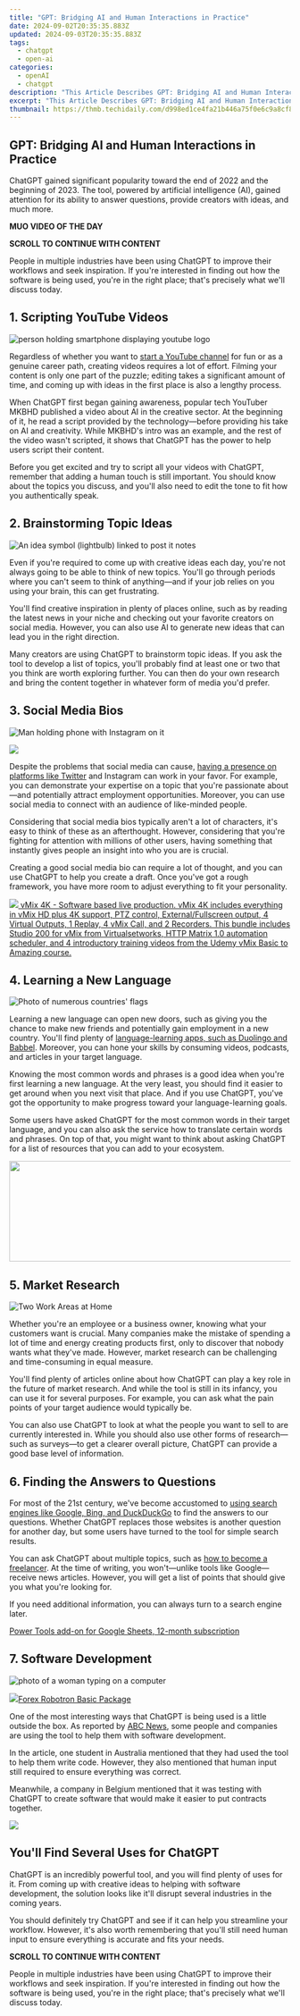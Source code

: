 ```yaml
---
title: "GPT: Bridging AI and Human Interactions in Practice"
date: 2024-09-02T20:35:35.883Z
updated: 2024-09-03T20:35:35.883Z
tags:
  - chatgpt
  - open-ai
categories:
  - openAI
  - chatgpt
description: "This Article Describes GPT: Bridging AI and Human Interactions in Practice"
excerpt: "This Article Describes GPT: Bridging AI and Human Interactions in Practice"
thumbnail: https://thmb.techidaily.com/d998ed1ce4fa21b446a75f0e6c9a8cf84aeb11cbd732d7f1223ebbfd05a07e14.jpg
---
```


## GPT: Bridging AI and Human Interactions in Practice

 ChatGPT gained significant popularity toward the end of 2022 and the beginning of 2023\. The tool, powered by artificial intelligence (AI), gained attention for its ability to answer questions, provide creators with ideas, and much more.

**MUO VIDEO OF THE DAY**

**SCROLL TO CONTINUE WITH CONTENT**

 People in multiple industries have been using ChatGPT to improve their workflows and seek inspiration. If you're interested in finding out how the software is being used, you're in the right place; that's precisely what we'll discuss today.

## 1\. Scripting YouTube Videos

![person holding smartphone displaying youtube logo](https://static1.makeuseofimages.com/wordpress/wp-content/uploads/2022/09/speeds.jpg)

 Regardless of whether you want to [start a YouTube channel](https://www.makeuseof.com/starting-youtube-channel-basics/) for fun or as a genuine career path, creating videos requires a lot of effort. Filming your content is only one part of the puzzle; editing takes a significant amount of time, and coming up with ideas in the first place is also a lengthy process.

 When ChatGPT first began gaining awareness, popular tech YouTuber MKBHD published a video about AI in the creative sector. At the beginning of it, he read a script provided by the technology—before providing his take on AI and creativity. While MKBHD's intro was an example, and the rest of the video wasn't scripted, it shows that ChatGPT has the power to help users script their content.

 Before you get excited and try to script all your videos with ChatGPT, remember that adding a human touch is still important. You should know about the topics you discuss, and you'll also need to edit the tone to fit how you authentically speak.

## 2\. Brainstorming Topic Ideas

![An idea symbol (lightbulb) linked to post it notes](https://static1.makeuseofimages.com/wordpress/wp-content/uploads/2021/09/lightbulb-with-post-its.jpg)

 Even if you're required to come up with creative ideas each day, you're not always going to be able to think of new topics. You'll go through periods where you can't seem to think of anything—and if your job relies on you using your brain, this can get frustrating.

 You'll find creative inspiration in plenty of places online, such as by reading the latest news in your niche and checking out your favorite creators on social media. However, you can also use AI to generate new ideas that can lead you in the right direction.

 Many creators are using ChatGPT to brainstorm topic ideas. If you ask the tool to develop a list of topics, you'll probably find at least one or two that you think are worth exploring further. You can then do your own research and bring the content together in whatever form of media you'd prefer.

## 3\. Social Media Bios

![Man holding phone with Instagram on it](https://static1.makeuseofimages.com/wordpress/wp-content/uploads/2022/12/man-holding-phone-with-instagram-on-it.jpg)

<!-- affiliate ads begin -->
<a href="https://secure.2checkout.com/order/checkout.php?PRODS=4715391&QTY=1&AFFILIATE=108875&CART=1"><img src="https://secure.avangate.com/images/merchant/7f687767ccf20fcea1c9dc4a5adc2326/Digisigner_banner_728_x_90_color_version.png" border="0"></a>
<!-- affiliate ads end -->
 Despite the problems that social media can cause, [having a presence on platforms like Twitter](https://www.makeuseof.com/how-to-make-twitter-profile-stand-out/) and Instagram can work in your favor. For example, you can demonstrate your expertise on a topic that you're passionate about—and potentially attract employment opportunities. Moreover, you can use social media to connect with an audience of like-minded people.

 Considering that social media bios typically aren't a lot of characters, it's easy to think of these as an afterthought. However, considering that you're fighting for attention with millions of other users, having something that instantly gives people an insight into who you are is crucial.

 Creating a good social media bio can require a lot of thought, and you can use ChatGPT to help you create a draft. Once you've got a rough framework, you have more room to adjust everything to fit your personality.

<!-- affiliate ads begin -->
<a href="https://secure.2checkout.com/order/checkout.php?PRODS=30901369&QTY=1&AFFILIATE=108875&CART=1"> <img src="https://secure.avangate.com/images/merchant/ce9a6fb2becc2d235e62b125e9260102/products/1_copy_vMixCallScreenshot1-large.jpg" border="0"> vMix 4K - Software based live production. vMix 4K includes everything in vMix HD plus 4K support, PTZ control, External/Fullscreen output, 4 Virtual Outputs, 1 Replay, 4 vMix Call, and 2 Recorders. 
This bundle includes Studio 200 for vMix from Virtualsetworks, HTTP Matrix 1.0 automation scheduler, and 4 introductory training videos from the Udemy vMix Basic to Amazing course. </a>
<!-- affiliate ads end -->
## 4\. Learning a New Language

![Photo of numerous countries' flags](https://static1.makeuseofimages.com/wordpress/wp-content/uploads/2023/02/joshua-fuller-tida-geog-s-unsplash.jpg)

 Learning a new language can open new doors, such as giving you the chance to make new friends and potentially gain employment in a new country. You'll find plenty of [language-learning apps, such as Duolingo and Babbel](https://www.makeuseof.com/babbel-vs-duolingo-complete-comparison/). Moreover, you can hone your skills by consuming videos, podcasts, and articles in your target language.

 Knowing the most common words and phrases is a good idea when you're first learning a new language. At the very least, you should find it easier to get around when you next visit that place. And if you use ChatGPT, you've got the opportunity to make progress toward your language-learning goals.

 Some users have asked ChatGPT for the most common words in their target language, and you can also ask the service how to translate certain words and phrases. On top of that, you might want to think about asking ChatGPT for a list of resources that you can add to your ecosystem.

<!-- affiliate ads begin -->
<a href="https://aidotcom.pxf.io/c/5597632/2134503/19576" target="_top" id="2134503"><img src="//a.impactradius-go.com/display-ad/19576-2134503" border="0" alt="" width="1456" height="180"/></a><img height="0" width="0" src="https://imp.pxf.io/i/5597632/2134503/19576" style="position:absolute;visibility:hidden;" border="0" />
<!-- affiliate ads end -->
## 5\. Market Research

![Two Work Areas at Home](https://static1.makeuseofimages.com/wordpress/wp-content/uploads/2023/02/two-work-areas-at-home.jpg)

 Whether you're an employee or a business owner, knowing what your customers want is crucial. Many companies make the mistake of spending a lot of time and energy creating products first, only to discover that nobody wants what they've made. However, market research can be challenging and time-consuming in equal measure.

 You'll find plenty of articles online about how ChatGPT can play a key role in the future of market research. And while the tool is still in its infancy, you can use it for several purposes. For example, you can ask what the pain points of your target audience would typically be.

 You can also use ChatGPT to look at what the people you want to sell to are currently interested in. While you should also use other forms of research—such as surveys—to get a clearer overall picture, ChatGPT can provide a good base level of information.

## 6\. Finding the Answers to Questions

 For most of the 21st century, we've become accustomed to [using search engines like Google, Bing, and DuckDuckGo](https://www.makeuseof.com/google-vs-bing-vs-duckduckgo-ultimate-search-engine/) to find the answers to our questions. Whether ChatGPT replaces those websites is another question for another day, but some users have turned to the tool for simple search results.

 You can ask ChatGPT about multiple topics, such as [how to become a freelancer](https://www.makeuseof.com/become-successful-freelancer-essential-skills/). At the time of writing, you won't—unlike tools like Google—receive news articles. However, you will get a list of points that should give you what you're looking for.

 If you need additional information, you can always turn to a search engine later.

<!-- affiliate ads begin -->
<a href="https://secure.2checkout.com/order/checkout.php?PRODS=4721564&QTY=1&AFFILIATE=108875&CART=1">Power Tools add-on for Google Sheets, 12-month subscription</a>
<!-- affiliate ads end -->
## 7\. Software Development

![photo of a woman typing on a computer](https://static1.makeuseofimages.com/wordpress/wp-content/uploads/2022/07/woman-working-on-computer.jpg)

<!-- affiliate ads begin -->
<a href="https://secure.2checkout.com/order/checkout.php?PRODS=4726960&QTY=1&AFFILIATE=108875&CART=1"><img src="https://secure.avangate.com/images/merchant/5f4f7141b65a730b4efb0e0d51f63e94/products/forexrobotronbox.gif" border="0">Forex Robotron Basic Package</a>
<!-- affiliate ads end -->
 One of the most interesting ways that ChatGPT is being used is a little outside the box. As reported by [ABC News](https://www.abc.net.au/news/science/2023-01-25/chatgpt-midjourney-generative-ai-and-future-of-work/101882580), some people and companies are using the tool to help them with software development.

 In the article, one student in Australia mentioned that they had used the tool to help them write code. However, they also mentioned that human input still required to ensure everything was correct.

 Meanwhile, a company in Belgium mentioned that it was testing with ChatGPT to create software that would make it easier to put contracts together.

<!-- affiliate ads begin -->
<a href="https://secure.2checkout.com/order/checkout.php?PRODS=35038891&QTY=1&AFFILIATE=108875&CART=1"><img src="https://www.dupinout.com/wp-content/uploads/2021/12/DupInOut-New-Duplicate-Scan-Tab.png" border="0"></a>
<!-- affiliate ads end -->
## You'll Find Several Uses for ChatGPT

 ChatGPT is an incredibly powerful tool, and you will find plenty of uses for it. From coming up with creative ideas to helping with software development, the solution looks like it'll disrupt several industries in the coming years.

 You should definitely try ChatGPT and see if it can help you streamline your workflow. However, it's also worth remembering that you'll still need human input to ensure everything is accurate and fits your needs.

**SCROLL TO CONTINUE WITH CONTENT**

 People in multiple industries have been using ChatGPT to improve their workflows and seek inspiration. If you're interested in finding out how the software is being used, you're in the right place; that's precisely what we'll discuss today.


<ins class="adsbygoogle"
     style="display:block"
     data-ad-format="autorelaxed"
     data-ad-client="ca-pub-7571918770474297"
     data-ad-slot="1223367746"></ins>



<ins class="adsbygoogle"
     style="display:block"
     data-ad-client="ca-pub-7571918770474297"
     data-ad-slot="8358498916"
     data-ad-format="auto"
     data-full-width-responsive="true"></ins>



